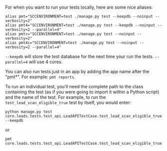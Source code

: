 For when you want to run your tests locally, here are some nice aliases:

```
alias pmt="SCCENVIRONMENT=test ./manage.py test --keepdb --noinput --verbosity=2"
alias pmt4="SCCENVIRONMENT=test ./manage.py test --keepdb --noinput --verbosity=2 --parallel=4"
alias pmtc="SCCENVIRONMENT=test ./manage.py test --noinput --verbosity=2"
alias pmt4c="SCCENVIRONMENT=test ./manage.py test --noinput --verbosity=2 --parallel=4"
```

`--keepdb` will store the test database for the next time your run the tests.
`--parallel=4` will use 4 cores.

You can also run tests just in an app by adding the app name after the "pmt*".  For example: `pmt reports`.

To run an individual test, you'll need the complete path to the class containing the test (as if you were going to import it within a Python script) and the name of the test. For example, to run the `test_lead_scan_eligible_true` test by itself, you would enter:

```
python manage.py test core.leads.tests.test_api.LeadAPITestCase.test_lead_scan_eligible_true --keepdb
```
or
```
pmt core.leads.tests.test_api.LeadAPITestCase.test_lead_scan_eligible_true
```